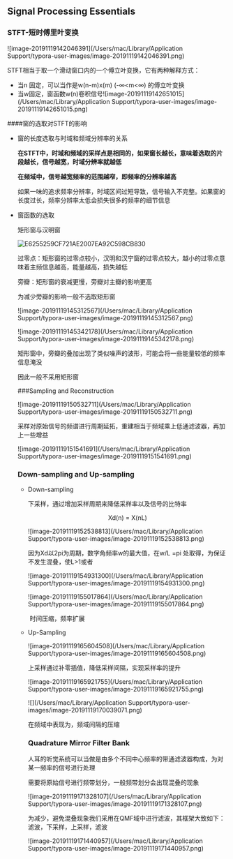 ## Signal Processing Essentials

### STFT-短时傅里叶变换

![image-20191119142046391](/Users/mac/Library/Application Support/typora-user-images/image-20191119142046391.png)

STFT相当于取一个滑动窗口内的一个傅立叶变换，它有两种解释方式：

+ 当n 固定，可以当作是w(n-m)x(m) (-∞<m<∞) 的傅立叶变换
+ 当w固定，窗函数w(n)卷积信号![image-20191119142651015](/Users/mac/Library/Application Support/typora-user-images/image-20191119142651015.png)

####窗的选取对STFT的影响

+ 窗的长度选取与时域和频域分辨率的关系

  **在STFT中，时域和频域的采样点是相同的，如果窗长越长，意味着选取的片段越长，信号越宽，时域分辨率就越低**

  **在频域中，信号越宽频率的范围越窄，即频率的分辨率越高**

  如果一味的追求频率分辨率，时域区间过短导致，信号输入不完整。如果窗的长度过长，频率分辨率太低会损失很多的频率的细节信息

+ 窗函数的选取

  矩形窗与汉明窗

  ![E6255259CF721AE2007EA92C598CB830](/Users/mac/Desktop/E6255259CF721AE2007EA92C598CB830.JPG)

  过零点：矩形窗的过零点较小，汉明和汉宁窗的过零点较大，越小的过零点意味着主频信息越高，能量越高，损失越低

  旁瓣：矩形窗的衰减更慢，旁瓣对主瓣的影响更高

  为减少旁瓣的影响一般不选取矩形窗

  ![image-20191119145312567](/Users/mac/Library/Application Support/typora-user-images/image-20191119145312567.png)

  ![image-20191119145342178](/Users/mac/Library/Application Support/typora-user-images/image-20191119145342178.png)

  矩形窗中，旁瓣的叠加出现了类似噪声的波形，可能会将一些能量较低的频率信息淹没

  因此一般不采用矩形窗

  ###Sampling and Reconstruction

  ![image-20191119150532711](/Users/mac/Library/Application Support/typora-user-images/image-20191119150532711.png)

  采样对原始信号的频谱进行周期延拓，重建相当于频域乘上低通滤波器，再加上一些增益

  ![image-20191119151541691](/Users/mac/Library/Application Support/typora-user-images/image-20191119151541691.png)

  ### Down-sampling and Up-sampling 

  * Down-sampling

    下采样，通过增加采样周期来降低采样率以及信号的比特率

    <center> Xd(n) = X(nL)</center>

    ![image-20191119152538813](/Users/mac/Library/Application Support/typora-user-images/image-20191119152538813.png)

    因为Xd以2pi为周期，数字角频率w的最大值，在w/L =pi 处取得，为保证不发生混叠，使L>1或者

     ![image-20191119154931300](/Users/mac/Library/Application Support/typora-user-images/image-20191119154931300.png)  

    ![image-20191119155017864](/Users/mac/Library/Application Support/typora-user-images/image-20191119155017864.png)

    ​       时间压缩，频率扩展

  + Up-Sampling 

    ![image-20191119165604508](/Users/mac/Library/Application Support/typora-user-images/image-20191119165604508.png)

    上采样通过补零插值，降低采样间隔，实现采样率的提升

    ![image-20191119165921755](/Users/mac/Library/Application Support/typora-user-images/image-20191119165921755.png)

    ![](/Users/mac/Library/Application Support/typora-user-images/image-20191119170039071.png)

    在频域中表现为，频域间隔的压缩

    ### Quadrature Mirror Filter Bank

    人耳的听觉系统可以当做是由多个不同中心频率的带通滤波器构成，为对某一频率的信号进行处理

    需要将原始信号进行频带划分，一般频带划分会出现混叠的现象

    ![image-20191119171328107](/Users/mac/Library/Application Support/typora-user-images/image-20191119171328107.png)

    为减少，避免混叠现象我们采用在QMF域中进行滤波，其框架大致如下：滤波，下采样，上采样，滤波

    ![image-20191119171440957](/Users/mac/Library/Application Support/typora-user-images/image-20191119171440957.png)

  

  

  

